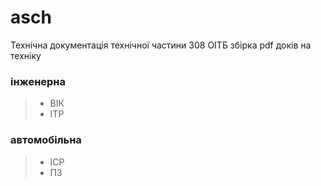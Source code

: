 # asch

Технічна документація технічної частини 308 ОІТБ
збірка pdf доків на техніку

### інженерна
> - ВІК
> - ІТР
### автомобільна
> - ІСР
> - ПЗ
